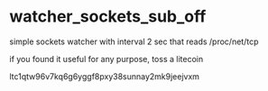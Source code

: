 # watcher_sockets_sub_off
simple sockets watcher with interval 2 sec that reads /proc/net/tcp


if you found it useful for any purpose, toss a litecoin

ltc1qtw96v7kq6g6yggf8pxy38sunnay2mk9jeejvxm
